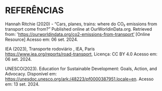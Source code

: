 # REFERÊNCIAS

Hannah Ritchie (2020) - “Cars, planes, trains: where do CO₂ emissions from transport come from?” Published online at OurWorldinData.org. Retrieved from: 'https://ourworldindata.org/co2-emissions-from-transport’ [Online Resource] 
Acesso em: 06 set. 2024.

IEA (2023), Transporte rodoviário , IEA, Paris https://www.iea.org/reports/road-transport, Licença: CC BY 4.0 
Acesso em: 06 set. 2024.

UNESCO(2023). Education for Sustainable Development: Goals, Action, and Advocacy. Disponível em: https://unesdoc.unesco.org/ark:/48223/pf0000387951.locale=en. Acesso em: 13 set. 2024.
